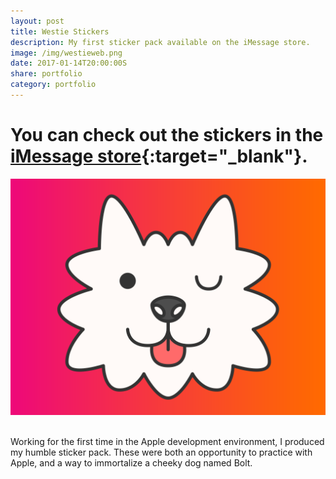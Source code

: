 ```yaml
---
layout: post
title: Westie Stickers
description: My first sticker pack available on the iMessage store.
image: /img/westieweb.png
date: 2017-01-14T20:00:00S
share: portfolio
category: portfolio
---
```


# You can check out the stickers in the [iMessage store](https://itunes.apple.com/us/app/westie-stickers/id1193470178?mt=8){:target="_blank"}.

<img class="col three lazyload" src="/img/1024x768.png" data-action="zoom" alt="" title="westie sticker"/>
<div class="col three caption">
&nbsp;
</div> 

Working for the first time in the Apple development environment, I produced my humble sticker pack. These were both an opportunity to practice with Apple, and a way to immortalize a cheeky dog named Bolt.

<div class="img_row">
	<img class="col one lazyload" src="{{ site.imgurl }}/img/b1.png" data-action="zoom" alt="" title="westie sticker"/>
	<img class="col one lazyload" src="{{ site.imgurl }}/img/b2.png" data-action="zoom" alt="" title="westie sticker"/>
	<img class="col one lazyload" src="{{ site.imgurl }}/img/b3.png" data-action="zoom" alt="" title="westie sticker"/>
</div>
<div class="img_row">
	<img class="col one lazyload" src="{{ site.imgurl }}/img/b4.png" data-action="zoom" alt="" title="westie sticker"/>
	<img class="col one lazyload" src="{{ site.imgurl }}/img/b5.png" data-action="zoom" alt="" title="westie sticker"/>
	<img class="col one lazyload" src="{{ site.imgurl }}/img/b6.png" data-action="zoom" alt="" title="westie sticker"/>
</div>
<div class="img_row">
	<img class="col one lazyload" src="{{ site.imgurl }}/img/b7.png" data-action="zoom" alt="" title="westie sticker"/>
	<img class="col one lazyload" src="{{ site.imgurl }}/img/b8.png" data-action="zoom" alt="" title="westie sticker"/>
	<img class="col one lazyload" src="{{ site.imgurl }}/img/b9.png" data-action="zoom" alt="" title="westie sticker"/>
</div>
<div class="img_row">
	<img class="col one lazyload" src="{{ site.imgurl }}/img/b10.png" data-action="zoom"  alt="" title="westie sticker"/>
	<img class="col one lazyload" src="{{ site.imgurl }}/img/b11.png" data-action="zoom"  alt="" title="westie sticker"/>
	<img class="col one lazyload" src="{{ site.imgurl }}/img/b12.png" data-action="zoom"  alt="" title="westie sticker"/>
</div>
<div class="img_row">
	<img class="col one lazyload" src="{{ site.imgurl }}/img/b13.png" data-action="zoom"  alt="" title="westie sticker"/>
	<img class="col one lazyload" src="{{ site.imgurl }}/img/b14.png" data-action="zoom"  alt="" title="westie sticker"/>
	<img class="col one lazyload" src="{{ site.imgurl }}/img/b15.png" data-action="zoom"  alt="" title="westie sticker"/>
</div>
<div class="img_row">
	<img class="col one lazyload" src="{{ site.imgurl }}/img/b16.png" data-action="zoom"  alt="" title="westie sticker"/>
	<img class="col one lazyload" src="{{ site.imgurl }}/img/b17.png" data-action="zoom"  alt="" title="westie sticker"/>
	<img class="col one lazyload" src="{{ site.imgurl }}/img/b18.png" data-action="zoom"  alt="" title="westie sticker"/>
</div>
<div class="img_row">
	<img class="col one lazyload" src="{{ site.imgurl }}/img/b19.png" data-action="zoom"  alt="" title="westie sticker"/>
	<img class="col one lazyload" src="{{ site.imgurl }}/img/b20.png" data-action="zoom"  alt="" title="westie sticker"/>
	<img class="col one lazyload" src="{{ site.imgurl }}/img/b21.png" data-action="zoom"  alt="" title="westie sticker"/>
</div>
<div class="img_row">
	<img class="col one lazyload" src="{{ site.imgurl }}/img/b22.png" data-action="zoom"  alt="" title="westie sticker"/>
	<img class="col one lazyload" src="{{ site.imgurl }}/img/b23.png" data-action="zoom"  alt="" title="westie sticker"/>
	<img class="col one lazyload" src="{{ site.imgurl }}/img/b24.png" data-action="zoom"  alt="" title="westie sticker"/>
</div>
<div class="img_row">
	<img class="col one lazyload" src="{{ site.imgurl }}/img/b25.png" data-action="zoom"  alt="" title="westie sticker"/>
	<img class="col one lazyload" src="{{ site.imgurl }}/img/b26.png" data-action="zoom"  alt="" title="westie sticker"/>
	<img class="col one lazyload" src="{{ site.imgurl }}/img/b27.png" data-action="zoom"  alt="" title="westie sticker"/>
</div>
<div class="img_row">
	<img class="col one lazyload" src="{{ site.imgurl }}/img/b28.png" data-action="zoom"  alt="" title="westie sticker"/>
</div>